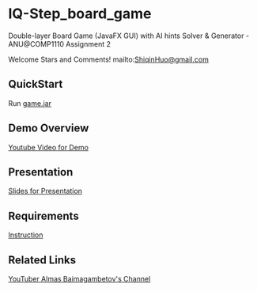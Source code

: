 # IQ-Step_board_game

Double-layer Board Game (JavaFX GUI) with AI hints Solver &amp; Generator - ANU@COMP1110 Assignment 2

Welcome Stars and Comments! mailto:ShiqinHuo@gmail.com

## QuickStart
Run [game.jar](https://github.com/ShiqinHuo/IQ-Step_board_game/blob/master/game.jar)

## Demo Overview
[Youtube Video for Demo](https://youtu.be/u260SR7zm-0)

## Presentation

[Slides for Presentation](https://github.com/ShiqinHuo/IQ-Step_board_game/blob/master/presentation.pdf)

## Requirements
[Instruction](https://github.com/ShiqinHuo/IQ-Step_board_game/blob/master/Instruction.md)

## Related Links
[YouTuber Almas Baimagambetov's Channel](https://www.youtube.com/almasb0/videos)
